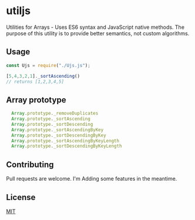 # utiljs

Utilities for Arrays - 
Uses ES6 syntax and JavaScript native methods.
The purpose of this utility is to provide better semantics, not custom algorithms.



## Usage 

```javascript
const Ujs = require("./Ujs.js");

[5,4,3,2,1]._sortAscending()
// returns [1,2,3,4,5]
```

## Array prototype
```javascript
  Array.prototype._removeDuplicates
  Array.prototype._sortAscending
  Array.prototype._sortDescending
  Array.prototype._sortAscendingByKey
  Array.prototype._sortDescendingByKey
  Array.prototype._sortAscendingByKeyLength
  Array.prototype._sortDescendingByKeyLength
```

## Contributing
Pull requests are welcome. I'm Adding some features in the meantime.

## License
[MIT](https://choosealicense.com/licenses/mit/)

